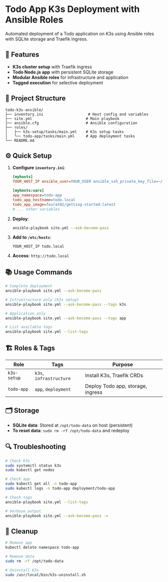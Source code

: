 # Todo App K3s Deployment with Ansible Roles

Automated deployment of a Todo application on K3s using Ansible roles with SQLite storage and Traefik ingress.

## 🚀 Features

- **K3s cluster setup** with Traefik ingress
- **Todo Node.js app** with persistent SQLite storage
- **Modular Ansible roles** for infrastructure and application
- **Tagged execution** for selective deployment

## 📁 Project Structure

```
todo-k3s-ansible/
├── inventory.ini                    # Host config and variables
├── site.yml                        # Main playbook
├── ansible.cfg                     # Ansible configuration  
├── roles/
│   ├── k3s-setup/tasks/main.yml    # K3s setup tasks
│   └── todo-app/tasks/main.yml     # App deployment tasks
└── README.md
```

## ⚙️ Quick Setup


1. **Configure `inventory.ini`**:
   ```ini
   [myhosts]
   YOUR_HOST_IP ansible_user=YOUR_USER ansible_ssh_private_key_file=~/.ssh/id_rsa
   
   [myhosts:vars]
   app_namespace=todo-app
   todo_app_hostname=todo.local
   todo_app_image=fourat02/getting-started:latest
   # ... other variables
   ```

2. **Deploy**:
   ```bash
   ansible-playbook site.yml --ask-become-pass
   ```

3. **Add to `/etc/hosts`**:
   ```
   YOUR_HOST_IP todo.local
   ```

4. **Access**: `http://todo.local`

## 📚 Usage Commands

```bash
# Complete deployment
ansible-playbook site.yml --ask-become-pass

# Infrastructure only (K3s setup)
ansible-playbook site.yml --ask-become-pass --tags k3s

# Application only
ansible-playbook site.yml --ask-become-pass --tags app

# List available tags
ansible-playbook site.yml --list-tags
```

## 🏗️ Roles & Tags

| Role | Tags | Purpose |
|------|------|---------|
| `k3s-setup` | `k3s`, `infrastructure` | Install K3s, Traefik CRDs |
| `todo-app` | `app`, `deployment` | Deploy Todo app, storage, ingress |

## 🗂️ Storage

- **SQLite data**: Stored at `/opt/todo-data` on host (persistent)
- **To reset data**: `sudo rm -rf /opt/todo-data` and redeploy

## 🔍 Troubleshooting

```bash
# Check K3s
sudo systemctl status k3s
sudo kubectl get nodes

# Check app
sudo kubectl get all -n todo-app
sudo kubectl logs -n todo-app deployment/todo-app

# Check tags
ansible-playbook site.yml --list-tags

# Verbose output
ansible-playbook site.yml --ask-become-pass -v
```

## 🧹 Cleanup

```bash
# Remove app
kubectl delete namespace todo-app

# Remove data
sudo rm -rf /opt/todo-data

# Uninstall K3s
sudo /usr/local/bin/k3s-uninstall.sh
```
